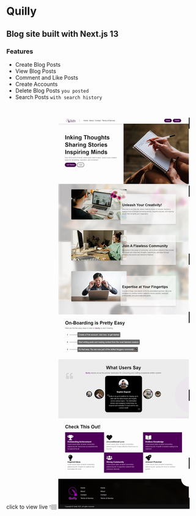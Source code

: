 # Quilly
## Blog site built with Next.js 13

### Features
- Create Blog Posts
- View Blog Posts
- Comment and Like Posts
- Create Accounts
- Delete Blog Posts `you posted`
- Search Posts `with search history`

<br>

click to view live 👇🏽
[![view live](./public/img/snapshot.jpg)](https://quilly-blog.vercel.app)
<br>
